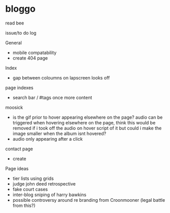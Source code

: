 # bloggo
read bee


issue/to do log 

General 
- mobile compatability 
- create 404 page 

Index
- gap between coloumns on lapscreen looks off

page indexes 
- search bar / #tags once more content 


moosick
- is the gif prior to hover appearing elsewhere on the page? audio can be triggered when hovering elsewhere on the page, think this would be removed if i took off the audio on hover script of it but could i make the image smaller when the album isnt hovered? 
- audio only appearing after a click

contact page
- create



Page ideas 
- tier lists using grids 
- judge john deed retrospective 
- fake court cases 
- inter-blog sniping of harry bawkins
- possible controversy around re branding from Croonmooner (legal battle from this?)








